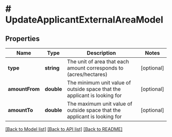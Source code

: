 # # UpdateApplicantExternalAreaModel

## Properties

Name | Type | Description | Notes
------------ | ------------- | ------------- | -------------
**type** | **string** | The unit of area that each amount corresponds to (acres/hectares) | [optional]
**amountFrom** | **double** | The minimum unit value of outside space that the applicant is looking for | [optional]
**amountTo** | **double** | The maximum unit value of outside space that the applicant is looking for | [optional]

[[Back to Model list]](../../README.md#models) [[Back to API list]](../../README.md#endpoints) [[Back to README]](../../README.md)
